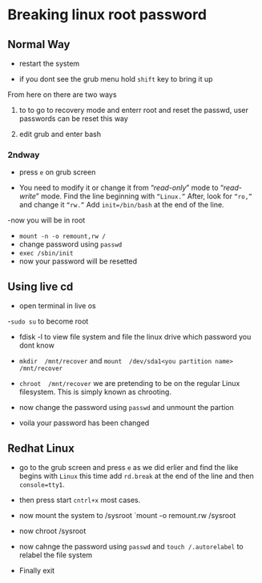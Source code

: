 # Breaking linux root password

## Normal Way

- restart the system

- if you dont see the grub menu hold `shift` key to bring it up

From here on there are two ways 

1. to to go to recovery mode and enterr root and reset the passwd, user passwords can be reset this way

2. edit grub and enter bash

### 2ndway

- press `e` on grub screen

- You need to modify it or change it from “_read-only_” mode to “_read-write_” mode. Find the line beginning with `“Linux.”` After, look for `“ro,”` and change it `“rw.”` Add `init=/bin/bash` at the end of the line.

-now you will be in root

- `mount -n -o remount,rw /`
- change password using `passwd` 
- `exec /sbin/init` 
- now your password will be resetted

## Using live cd

- open terminal in live os

-`sudo su` to become root

- fdisk -l to view file system and file the linux drive which password you dont know

- `mkdir  /mnt/recover` and `mount  /dev/sda1<you partition name>  /mnt/recover` 

- `chroot  /mnt/recover` we are pretending to be on the regular Linux filesystem. This is simply known as chrooting.

- now change the password using `passwd` and unmount the partion

- voila your password has been changed


## Redhat Linux

- go to the grub screen and press `e` as we did erlier and find the like begins with `Linux` this time add `rd.break` at the end of the line and then `console=tty1`.

- then press start `cntrl+x` most cases.

- now mount the system to /sysroot `mount -o remount.rw /sysroot

- now chroot /sysroot

- now cahnge the password using `passwd` and `touch /.autorelabel` to relabel the file system

- Finally exit
